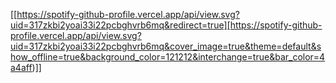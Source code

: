 [[https://spotify-github-profile.vercel.app/api/view.svg?uid=317zkbi2yoai33i22pcbghvrb6mq&redirect=true][https://spotify-github-profile.vercel.app/api/view.svg?uid=317zkbi2yoai33i22pcbghvrb6mq&cover_image=true&theme=default&show_offline=true&background_color=121212&interchange=true&bar_color=4a4aff)]]

<!--
**kaiisas/kaiisas** is a ✨ _special_ ✨ repository because its `README.md` (this file) appears on your GitHub profile.

Here are some ideas to get you started:

- 🔭 I’m currently working on ...
- 🌱 I’m currently learning ...
- 👯 I’m looking to collaborate on ...
- 🤔 I’m looking for help with ...
- 💬 Ask me about ...
- 📫 How to reach me: ...
- 😄 Pronouns: ...
- ⚡ Fun fact: ...
-->
